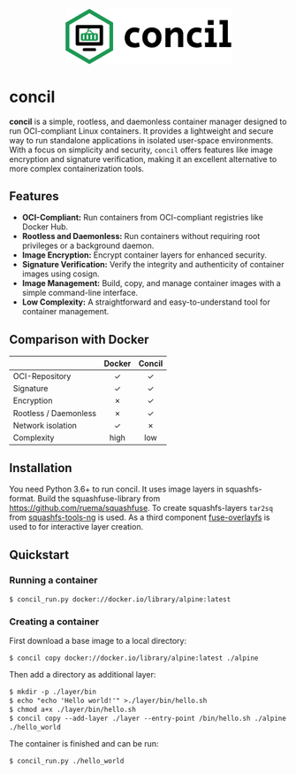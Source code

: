 <p align="center">
  <img style="max-width: 100%;width: 300px;" src="https://raw.githubusercontent.com/ruema/concil/master/docs/concil.svg" alt="concil logo"/>
</p>

# concil

**concil** is a simple, rootless, and daemonless container manager designed to run OCI-compliant Linux containers.
It provides a lightweight and secure way to run standalone applications in isolated user-space environments.
With a focus on simplicity and security, `concil` offers features like image encryption and signature verification, making it an excellent alternative to more complex containerization tools.

## Features

*   **OCI-Compliant:** Run containers from OCI-compliant registries like Docker Hub.
*   **Rootless and Daemonless:** Run containers without requiring root privileges or a background daemon.
*   **Image Encryption:** Encrypt container layers for enhanced security.
*   **Signature Verification:** Verify the integrity and authenticity of container images using cosign.
*   **Image Management:** Build, copy, and manage container images with a simple command-line interface.
*   **Low Complexity:** A straightforward and easy-to-understand tool for container management.

## Comparison with Docker

|                      | Docker | Concil |
|----------------------|:------:|:------:|
| OCI-Repository       | ✓      | ✓      |
| Signature            | ✓      | ✓      |
| Encryption           | ✗      | ✓      |
| Rootless / Daemonless| ✗      | ✓      |
| Network isolation    | ✓      | ✗      |
| Complexity           | high   | low    |

## Installation

You need Python 3.6+ to run concil.
It uses image layers in squashfs-format. Build the squashfuse-library from https://github.com/ruema/squashfuse.
To create squashfs-layers `tar2sq` from [squashfs-tools-ng](https://github.com/AgentD/squashfs-tools-ng) is used.
As a third component [fuse-overlayfs](https://github.com/containers/fuse-overlayfs) is used to for interactive layer creation.

## Quickstart

### Running a container

```shell
$ concil_run.py docker://docker.io/library/alpine:latest
```

### Creating a container

First download a base image to a local directory:
```shell
$ concil copy docker://docker.io/library/alpine:latest ./alpine
```

Then add a directory as additional layer:
```shell
$ mkdir -p ./layer/bin
$ echo "echo 'Hello world!'" >./layer/bin/hello.sh
$ chmod a+x ./layer/bin/hello.sh
$ concil copy --add-layer ./layer --entry-point /bin/hello.sh ./alpine ./hello_world
```

The container is finished and can be run:
```shell
$ concil_run.py ./hello_world
```

